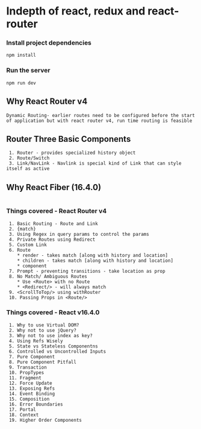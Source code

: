 # Indepth of react, redux and react-router


### Install project dependencies
```
npm install
```

### Run the server
```
npm run dev
```


## Why React Router v4
```
Dynamic Routing- earlier routes need to be configured before the start
of application but with react router v4, run time routing is feasible
```


## Router Three Basic Components
```
 1. Router - provides specialized history object
 2. Route/Switch
 3. Link/NavLink - Navlink is special kind of Link that can style itself as active
```


## Why React Fiber (16.4.0)
```

```


### Things covered - React Router v4
```
 1. Basic Routing - Route and Link
 2. {match} 
 3. Using Regex in query params to control the params
 4. Private Routes using Redirect
 5. Custom Link
 6. Route 
 	* render - takes match [along with history and location]
 	* children - takes match [along with history and location]
 	* component
 7. Prompt - preventing transitions - take location as prop
 8. No Match/ Ambiguous Routes
 	* Use <Route> with no Route
 	* <Redirect/> - will always match
 9. <ScrollToTop/> using withRouter
 10. Passing Props in <Route/>

```


### Things covered - React v16.4.0
```
 1. Why to use Virtual DOM?
 2. Why not to use jQuery?
 3. Why not to use index as key?
 4. Using Refs Wisely
 5. State vs Stateless Componentns
 6. Controlled vs Uncontrolled Inputs
 7. Pure Component
 8. Pure Component Pitfall
 9. Transaction
 10. PropTypes
 11. Fragment
 12. Force Update
 13. Exposing Refs
 14. Event Binding
 15. Composition
 16. Error Boundaries
 17. Portal
 18. Context
 19. Higher Order Components
```
